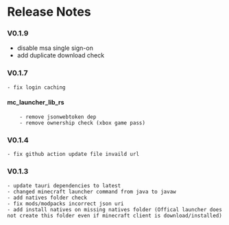 # Release Notes

### V0.1.9
   - disable msa single sign-on
   - add duplicate download check

### V0.1.7
    - fix login caching
#### mc_launcher_lib_rs
        - remove jsonwebtoken dep
        - remove ownership check (xbox game pass)
### V0.1.4
    - fix github action update file invaild url

### V0.1.3 
    - update tauri dependencies to latest
    - changed minecraft launcher command from java to javaw
    - add natives folder check
    - fix mods/modpacks incorrect json uri
    - add install natives on missing natives folder (Offical launcher does not create this folder even if minecraft client is download/installed)
